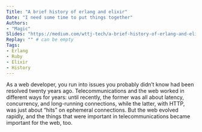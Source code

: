 ```yaml
---
Title: "A brief history of erlang and elixir"
Date: "I need some time to put things together"
Authors:
- "Magic"
Slides: "https://medium.com/wttj-tech/a-brief-history-of-erlang-and-elixir-e8f166403b5a" # can be empty
Replay: "" # can be empty
Tags:
- Erlang
- Ruby
- Elixir
- History
---
```


As a web developer, you run into issues you probably didn’t know had been resolved twenty years ago. Telecommunications and the web worked in different ways for years: until recently, the former was all about latency, concurrency, and long-running connections, while the latter, with HTTP, was just about “hits” on ephemeral connections. But the web evolved rapidly, and the things that were important in telecommunications became important for the web, too.
